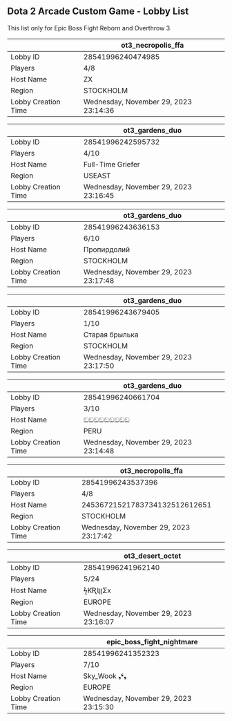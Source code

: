## Dota 2 Arcade Custom Game - Lobby List

This list only for Epic Boss Fight Reborn and Overthrow 3

|  | ot3_necropolis_ffa |
| ------ | ------ |
| Lobby ID | 28541996240474985 |
| Players | 4/8 |
| Host Name | ZX |
| Region | STOCKHOLM |
| Lobby Creation Time | Wednesday, November 29, 2023 23:14:36 |


|  | ot3_gardens_duo |
| ------ | ------ |
| Lobby ID | 28541996242595732 |
| Players | 4/10 |
| Host Name | Full-Time Griefer |
| Region | USEAST |
| Lobby Creation Time | Wednesday, November 29, 2023 23:16:45 |


|  | ot3_gardens_duo |
| ------ | ------ |
| Lobby ID | 28541996243636153 |
| Players | 6/10 |
| Host Name | Пропирдолий |
| Region | STOCKHOLM |
| Lobby Creation Time | Wednesday, November 29, 2023 23:17:48 |


|  | ot3_gardens_duo |
| ------ | ------ |
| Lobby ID | 28541996243679405 |
| Players | 1/10 |
| Host Name | Старая брылька |
| Region | STOCKHOLM |
| Lobby Creation Time | Wednesday, November 29, 2023 23:17:50 |


|  | ot3_gardens_duo |
| ------ | ------ |
| Lobby ID | 28541996240661704 |
| Players | 3/10 |
| Host Name | ඞඞඞඞඞඞඞඞඞ |
| Region | PERU |
| Lobby Creation Time | Wednesday, November 29, 2023 23:14:48 |


|  | ot3_necropolis_ffa |
| ------ | ------ |
| Lobby ID | 28541996243537396 |
| Players | 4/8 |
| Host Name | 24536721521783734132512612651 |
| Region | STOCKHOLM |
| Lobby Creation Time | Wednesday, November 29, 2023 23:17:42 |


|  | ot3_desert_octet |
| ------ | ------ |
| Lobby ID | 28541996241962140 |
| Players | 5/24 |
| Host Name | ϟƘƦƖןןΣx |
| Region | EUROPE |
| Lobby Creation Time | Wednesday, November 29, 2023 23:16:07 |


|  | epic_boss_fight_nightmare |
| ------ | ------ |
| Lobby ID | 28541996241352323 |
| Players | 7/10 |
| Host Name | Sky_Wook ❟❛❟ |
| Region | EUROPE |
| Lobby Creation Time | Wednesday, November 29, 2023 23:15:30 |


